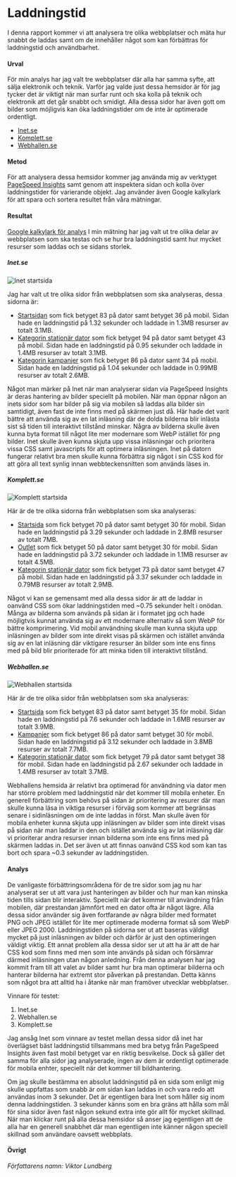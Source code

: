 ---
---
Laddningstid
=========================

I denna rapport kommer vi att analysera tre olika webbplatser och mäta hur snabbt de laddas samt om de innehåller
något som kan förbättras för laddningstid och användbarhet.

#### Urval

För min analys har jag valt tre webbplatser där alla har samma syfte, att sälja elektronik och teknik. Varför jag
valde just dessa hemsidor är för jag tycker det är viktigt när man surfar runt och ska kolla på teknik och elektronik
att det går snabbt och smidigt. Alla dessa sidor har även gott om bilder som möjligvis kan öka laddningstider om de
inte är optimerade ordentligt.

- [Inet.se](https://www.inet.se/)
- [Komplett.se](https://www.komplett.se/)
- [Webhallen.se](https://www.webhallen.com/se/)

#### Metod

För att analysera dessa hemsidor kommer jag använda mig av verktyget
[PageSpeed Insights](https://developers.google.com/speed/pagespeed/insights/) samt genom att inspektera sidan och kolla
över laddningstider för varierande objekt. Jag använder även Google kalkylark för att spara och sortera resultet från
våra mätningar.

#### Resultat

[Google kalkylark för analys](https://docs.google.com/spreadsheets/d/101do_eA5rpZ4Jqh-PYAu9no7Ucv_KMUNpERfkdeqhXo/edit?usp=sharing)
I min mätning har jag valt ut tre olika delar av webbplatsen som ska testas och se hur bra laddningstid samt hur mycket
resurser som laddas och se sidans storlek.

##### Inet.se
![Inet startsida](../htdocs/img/inet.PNG)

Jag har valt ut tre olika sidor från webbplatsen som ska analyseras, dessa sidorna är:

- [Startsidan](https://www.inet.se/) som fick betyget 83 på dator samt betyget 36 på mobil. Sidan hade en laddningstid
på 1.32 sekunder och laddade in 1.3MB resurser av totalt 3.1MB.
- [Kategorin stationär dator](https://www.inet.se/kategori/29/stationar-dator) som fick betyget 94 på dator samt betyget
43 på mobil. Sidan hade en laddningstid på 0.95 sekunder och laddade in 1.4MB resurser av totalt 3.1MB.
- [Kategorin kampanjer](https://www.inet.se/kampanjer) som fick betyget 86 på dator samt 34 på mobil. Sidan hade en
laddningstid på 1.04 sekunder och laddade in 0.99MB resurser av totalt 2.6MB.

Något man märker på Inet när man analyserar sidan via PageSpeed Insights är deras hantering av bilder speciellt på
mobilen. När man öppnar någon an inets sidor som har bilder på sig via mobilen så laddas alla bilder sin samtidigt, även
fast de inte finns med på skärmen just då. Här hade det varit bättre att använda sig av en lat inläsning där de dolda
bilderna blir inlästa sist så tiden till interaktivt tillstånd minskar. Några av bilderna skulle även kunna byta format
till något lite mer modernare som WebP istället för png bilder. Inet skulle även kunna skjuta upp vissa inläsningar och
prioritera vissa CSS samt javascripts för att optimera inläsningen. Inet på datorn fungerar relativt bra men skulle
kunna förbättra sig något i sin CSS kod för att göra all text synlig innan webbteckensnitten som används läses in.

##### Komplett.se

![Komplett startsida](../htdocs/img/komplett.PNG)

Här är de tre olika sidorna från webbplatsen som ska analyseras:

- [Startsida](https://www.komplett.se/) som fick betyget 70 på dator samt betyget 30 för mobil. Sidan hade en laddningstid
på 3.29 sekunder och laddade in 2.8MB resurser av totalt 7MB.
- [Outlet](https://www.komplett.se/kampanj/61286/outlet) som fick betyget 50 på dator samt betyget 30 för mobil. Sidan
hade en laddningstid på 3.72 sekunder och laddade in 1.1MB resurser av totalt 4.5MB.
- [Kategorin stationär dator](https://www.komplett.se/category/11095/datorer/datorer-stationara) som fick betyget 73 på dator
samt betyget 47 på mobil. Sidan hade en laddningstid på 3.37 sekunder och laddade in 0.79MB resurser av totalt 2.9MB.

Något vi kan se gemensamt med alla dessa sidor är att de laddar in oanvänd CSS som ökar laddningstiden med ~0.75
sekunder helt i onödan. Många av bilderna som används på sidan är i formatet jpg och hade möjligtvis kunnat använda sig
av ett modernare alternativ så som WebP för bättre komprimering. Vid mobil användning skulle man kunna skjuta upp
inläsningen av bilder som inte direkt visas på skärmen och istället använda sig av en lat inläsning där viktigare
resurser än bilder som inte ens finns med på bild blir prioriterade för att minka tiden till interaktivt tillstånd.

##### Webhallen.se

![Webhallen startsida](../htdocs/img/webhallen.PNG)

Här är de tre olika sidor från webbplatsen som ska  analyseras:

- [Startsida](https://www.webhallen.com/se/) som fick betyget 83 på dator samt betyget 35 för mobil. Sidan hade en
laddningstid på 7.6 sekunder och laddade in 1.6MB resurser av totalt 3.9MB.
- [Kampanjer](https://www.webhallen.com/se/campaigns?sort=discountSales) som fick betyget 86 på dator samt betyget 30
för mobil. Sidan hade en laddningstid på 3.12 sekunder och laddade in 3.8MB resurser av totalt 7.7MB.
- [Kategorin stationär dator](https://www.webhallen.com/se/category/3980-Stationar-dator) som fick betyget 79 på dator
samt betyget 38 för mobil. Sidan hade en laddningstid på 2.67 sekunder och laddade in 1.4MB resurser av totalt 3.7MB.

Webhallens hemsida är relativt bra optimerad för användning via dator men har större problem med laddningstid när det
kommer till mobila enheter. En generell förbättring som behövs på sidan är prioritering av resurer där man skulle kunna
läsa in viktiga resurser i förväg som kommer att begränsas senare i sidinläsningen om de inte laddas in först. Man
skulle även för mobila enheter kunna skjuta upp inläsningen av bilder som inte direkt visas på sidan när man laddar in
den och istället använda sig av lat inläsning där vi prioriterar andra resurser innan bilderna som inte ens finns med
på skärmen laddas in. Det ser även ut att finnas oanvänd CSS kod som kan tas bort och spara ~0.3 sekunder av
laddningstiden.


#### Analys

De vanligaste förbättringsområdena för de tre sidor som jag nu har analyserat ser ut att vara just hanteringen av bilder
och hur man kan minska tiden tills sidan blir interaktiv. Speciellt när det kommer till användning från mobilen, där
prestandan jämnfört med en dator ofta är något lägre. Alla dessa sidor använder sig även fortfarande av några bilder
med formatet PNG och JPEG istället för lite mer optimerade moderna format så som WebP eller JPEG 2000. Laddningstiden på
sidorna ser ut att baseras väldigt mycket på just inläsningen av bilder och därför är just den optimeringen väldigt
viktig. Ett annat problem alla dessa sidor ser ut att ha är att de har CSS kod som finns med men som inte används på
sidan och försämrar därmed inläsningen utan någon anledning. Från denna analysen har jag kommit fram till att valet av
bilder samt hur bra man optimerar bilderna och hanterar bilderna har extremt stor påverkan på prestandan. Detta känns
som något bra att alltid ha i åtanke när man framöver utvecklar webbplatser.

Vinnare för testet:

1. Inet.se
2. Webhallen.se
3. Komplett.se

Jag ansåg Inet som vinnare av testet mellan dessa sidor då inet har överlägset bäst laddningstid tillsammans med bra
betyg från PageSpeed Insights även fast mobil betyget var en riktig besvikelse. Dock så gäller det samma för alla sidor
jag analyserade, ingen av dem är ordentligt optimerade för mobila enhter, speciellt när det kommer till bildhantering.

Om jag skulle bestämma en absolut laddningstid på en sida som enligt mig skulle uppfattas som snabb är om sidan kan
laddas in och vara redo att användas inom 3 sekunder. Det är egentligen bara Inet som håller sig inom denna
laddningstiden. 3 sekunder känns som en bra gräns att hålla som mål för sina sidor även fast någon sekund extra inte
gör allt för mycket skillnad. När man klickar runt på alla dessa hemsidor så anser jag egentligen att de alla har en
generell snabbhet där man egentligen inte känner någon speciell skillnad som användare oavsett webbplats.

#### Övrigt

*Författarens namn: Viktor Lundberg*

